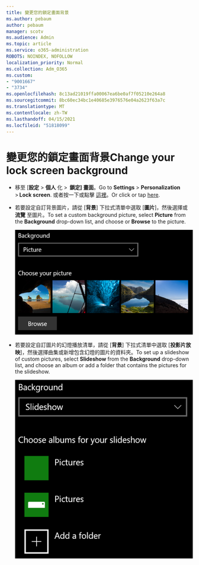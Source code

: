 ```yaml
---
title: 變更您的鎖定畫面背景
ms.author: pebaum
author: pebaum
manager: scotv
ms.audience: Admin
ms.topic: article
ms.service: o365-administration
ROBOTS: NOINDEX, NOFOLLOW
localization_priority: Normal
ms.collection: Adm_O365
ms.custom:
- "9001667"
- "3734"
ms.openlocfilehash: 8c13ad21019ffa00067ea6be0af7f05210e264a8
ms.sourcegitcommit: 8bc60ec34bc1e40685e3976576e04a2623f63a7c
ms.translationtype: MT
ms.contentlocale: zh-TW
ms.lasthandoff: 04/15/2021
ms.locfileid: "51818099"
---
```

# <a name="change-your-lock-screen-background"></a><span data-ttu-id="7c941-102">變更您的鎖定畫面背景</span><span class="sxs-lookup"><span data-stu-id="7c941-102">Change your lock screen background</span></span>

- <span data-ttu-id="7c941-103">移至 [**設定**  >  **個人** 化  >  **鎖定] 畫面**。</span><span class="sxs-lookup"><span data-stu-id="7c941-103">Go to **Settings** > **Personalization** > **Lock screen**.</span></span> <span data-ttu-id="7c941-104">或者按一下或點擊 [這裡](ms-settings:lockscreen?activationSource=GetHelp)。</span><span class="sxs-lookup"><span data-stu-id="7c941-104">Or click or tap [here](ms-settings:lockscreen?activationSource=GetHelp).</span></span>

- <span data-ttu-id="7c941-105">若要設定自訂背景圖片，請從 [**背景**] 下拉式清單中選取 [**圖片**]，然後選擇或 **流覽** 至圖片。</span><span class="sxs-lookup"><span data-stu-id="7c941-105">To set a custom background picture, select **Picture** from the **Background** drop-down list, and choose or **Browse** to the picture.</span></span>

  ![設定自訂背景圖片。](media/set-custom-background-pic.png)

- <span data-ttu-id="7c941-107">若要設定自訂圖片的幻燈播放清單，請從 [**背景**] 下拉式清單中選取 [**投影片放映**]，然後選擇曲集或新增包含幻燈的圖片的資料夾。</span><span class="sxs-lookup"><span data-stu-id="7c941-107">To set up a slideshow of custom pictures, select **Slideshow** from the **Background** drop-down list, and choose an album or add a folder that contains the pictures for the slideshow.</span></span>

  ![設定自訂圖片的幻燈。](media/set-up-slideshow-background.png)
